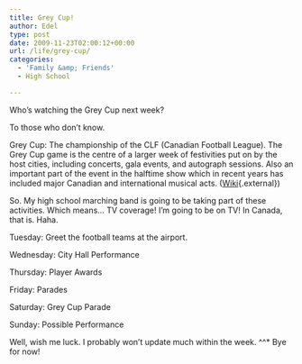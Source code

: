 ```yaml
---
title: Grey Cup!
author: Edel
type: post
date: 2009-11-23T02:00:12+00:00
url: /life/grey-cup/
categories:
  - 'Family &amp; Friends'
  - High School

---
```

Who&#8217;s watching the Grey Cup next week?

To those who don&#8217;t know.

Grey Cup: The championship of the CLF (Canadian Football League). The Grey Cup game is the centre of a larger week of festivities put on by the host cities, including concerts, gala events, and autograph sessions. Also an important part of the event in the halftime show which in recent years has included major Canadian and international musical acts. ([Wiki][1]{.external})

So. My high school marching band is going to be taking part of these activities. Which means&#8230; TV coverage! I&#8217;m going to be on TV! In Canada, that is. Haha.

Tuesday: Greet the football teams at the airport.
  
Wednesday: City Hall Performance
  
Thursday: Player Awards
  
Friday: Parades
  
Saturday: Grey Cup Parade
  
Sunday: Possible Performance

Well, wish me luck. I probably won&#8217;t update much within the week. ^^* Bye for now!

<ol class="footnote">
</ol>

 [1]: http://en.wikipedia.org/wiki/Grey_Cup